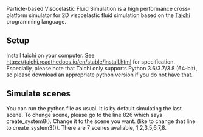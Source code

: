 Particle-based Viscoelastic Fluid Simulation is a high performance cross-platform simulator for 2D viscoelastic fluid simulation based on the [Taichi](https://github.com/taichi-dev/taichi) programming language.

## Setup
Install taichi on your computer. See https://taichi.readthedocs.io/en/stable/install.html for specification.
Especially, please note that Taichi only supports Python 3.6/3.7/3.8 (64-bit), so please download an appropriate python version if you do not have that.

## Simulate scenes
You can run the python file as usual. It is by default simulating the last scene. To change scene, please go to the line 826 which says create_system8(). Change it to the scene you want. (like to change that line to create_system3()). There are 7 scenes avaliable, 1,2,3,5,6,7,8.
